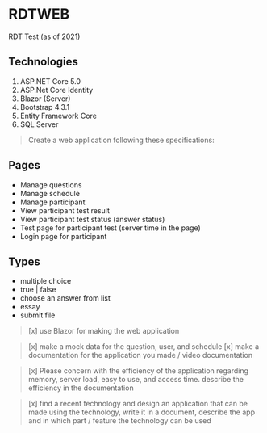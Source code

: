# RDTWEB
 RDT Test (as of 2021)

## Technologies

1. ASP.NET Core 5.0
1. ASP.Net Core Identity
1. Blazor (Server)
1. Bootstrap 4.3.1
1. Entity Framework Core
1. SQL Server

 > Create a web application following these specifications:

## Pages
- Manage questions
- Manage schedule 
- Manage participant
- View participant test result
- View participant test status (answer status)
- Test page for participant test (server time in the page)
- Login page for participant

## Types
- multiple choice
- true | false
- choose an answer from list
- essay
- submit file

 > [x] use Blazor for making the web application
	
 > [x] make a mock data for the question, user, and schedule
 > [x] make a documentation for the application you made / video documentation

 > [x] Please concern with the efficiency of the application regarding memory, server load, easy to use, and access time.
  describe the efficiency in the documentation

 > [x] find a recent technology and design an application that can be made using the technology, write it in a document,
 describe the app and in which part / feature the technology can be used